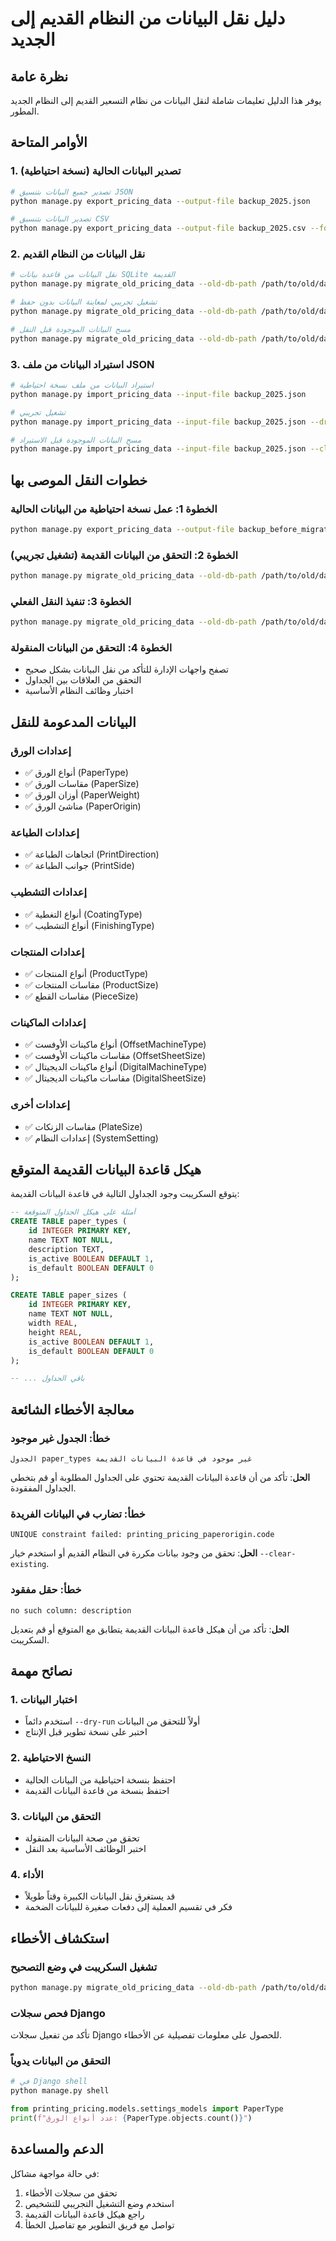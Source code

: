 # دليل نقل البيانات من النظام القديم إلى الجديد

## نظرة عامة
يوفر هذا الدليل تعليمات شاملة لنقل البيانات من نظام التسعير القديم إلى النظام الجديد المطور.

## الأوامر المتاحة

### 1. تصدير البيانات الحالية (نسخة احتياطية)
```bash
# تصدير جميع البيانات بتنسيق JSON
python manage.py export_pricing_data --output-file backup_2025.json

# تصدير البيانات بتنسيق CSV
python manage.py export_pricing_data --output-file backup_2025.csv --format csv
```

### 2. نقل البيانات من النظام القديم
```bash
# نقل البيانات من قاعدة بيانات SQLite القديمة
python manage.py migrate_old_pricing_data --old-db-path /path/to/old/database.db

# تشغيل تجريبي لمعاينة البيانات بدون حفظ
python manage.py migrate_old_pricing_data --old-db-path /path/to/old/database.db --dry-run

# مسح البيانات الموجودة قبل النقل
python manage.py migrate_old_pricing_data --old-db-path /path/to/old/database.db --clear-existing
```

### 3. استيراد البيانات من ملف JSON
```bash
# استيراد البيانات من ملف نسخة احتياطية
python manage.py import_pricing_data --input-file backup_2025.json

# تشغيل تجريبي
python manage.py import_pricing_data --input-file backup_2025.json --dry-run

# مسح البيانات الموجودة قبل الاستيراد
python manage.py import_pricing_data --input-file backup_2025.json --clear-existing
```

## خطوات النقل الموصى بها

### الخطوة 1: عمل نسخة احتياطية من البيانات الحالية
```bash
python manage.py export_pricing_data --output-file backup_before_migration.json
```

### الخطوة 2: التحقق من البيانات القديمة (تشغيل تجريبي)
```bash
python manage.py migrate_old_pricing_data --old-db-path /path/to/old/database.db --dry-run
```

### الخطوة 3: تنفيذ النقل الفعلي
```bash
python manage.py migrate_old_pricing_data --old-db-path /path/to/old/database.db --clear-existing
```

### الخطوة 4: التحقق من البيانات المنقولة
- تصفح واجهات الإدارة للتأكد من نقل البيانات بشكل صحيح
- التحقق من العلاقات بين الجداول
- اختبار وظائف النظام الأساسية

## البيانات المدعومة للنقل

### إعدادات الورق
- ✅ أنواع الورق (PaperType)
- ✅ مقاسات الورق (PaperSize) 
- ✅ أوزان الورق (PaperWeight)
- ✅ مناشئ الورق (PaperOrigin)

### إعدادات الطباعة
- ✅ اتجاهات الطباعة (PrintDirection)
- ✅ جوانب الطباعة (PrintSide)

### إعدادات التشطيب
- ✅ أنواع التغطية (CoatingType)
- ✅ أنواع التشطيب (FinishingType)

### إعدادات المنتجات
- ✅ أنواع المنتجات (ProductType)
- ✅ مقاسات المنتجات (ProductSize)
- ✅ مقاسات القطع (PieceSize)

### إعدادات الماكينات
- ✅ أنواع ماكينات الأوفست (OffsetMachineType)
- ✅ مقاسات ماكينات الأوفست (OffsetSheetSize)
- ✅ أنواع ماكينات الديجيتال (DigitalMachineType)
- ✅ مقاسات ماكينات الديجيتال (DigitalSheetSize)

### إعدادات أخرى
- ✅ مقاسات الزنكات (PlateSize)
- ✅ إعدادات النظام (SystemSetting)

## هيكل قاعدة البيانات القديمة المتوقع

يتوقع السكريبت وجود الجداول التالية في قاعدة البيانات القديمة:

```sql
-- أمثلة على هيكل الجداول المتوقعة
CREATE TABLE paper_types (
    id INTEGER PRIMARY KEY,
    name TEXT NOT NULL,
    description TEXT,
    is_active BOOLEAN DEFAULT 1,
    is_default BOOLEAN DEFAULT 0
);

CREATE TABLE paper_sizes (
    id INTEGER PRIMARY KEY,
    name TEXT NOT NULL,
    width REAL,
    height REAL,
    is_active BOOLEAN DEFAULT 1,
    is_default BOOLEAN DEFAULT 0
);

-- ... باقي الجداول
```

## معالجة الأخطاء الشائعة

### خطأ: الجدول غير موجود
```
الجدول paper_types غير موجود في قاعدة البيانات القديمة
```
**الحل**: تأكد من أن قاعدة البيانات القديمة تحتوي على الجداول المطلوبة أو قم بتخطي الجداول المفقودة.

### خطأ: تضارب في البيانات الفريدة
```
UNIQUE constraint failed: printing_pricing_paperorigin.code
```
**الحل**: تحقق من وجود بيانات مكررة في النظام القديم أو استخدم خيار `--clear-existing`.

### خطأ: حقل مفقود
```
no such column: description
```
**الحل**: تأكد من أن هيكل قاعدة البيانات القديمة يتطابق مع المتوقع أو قم بتعديل السكريبت.

## نصائح مهمة

### 1. اختبار البيانات
- استخدم دائماً `--dry-run` أولاً للتحقق من البيانات
- اختبر على نسخة تطوير قبل الإنتاج

### 2. النسخ الاحتياطية
- احتفظ بنسخة احتياطية من البيانات الحالية
- احتفظ بنسخة من قاعدة البيانات القديمة

### 3. التحقق من البيانات
- تحقق من صحة البيانات المنقولة
- اختبر الوظائف الأساسية بعد النقل

### 4. الأداء
- قد يستغرق نقل البيانات الكبيرة وقتاً طويلاً
- فكر في تقسيم العملية إلى دفعات صغيرة للبيانات الضخمة

## استكشاف الأخطاء

### تشغيل السكريبت في وضع التصحيح
```bash
python manage.py migrate_old_pricing_data --old-db-path /path/to/old/database.db --dry-run --verbosity=2
```

### فحص سجلات Django
تأكد من تفعيل سجلات Django للحصول على معلومات تفصيلية عن الأخطاء.

### التحقق من البيانات يدوياً
```python
# في Django shell
python manage.py shell

from printing_pricing.models.settings_models import PaperType
print(f"عدد أنواع الورق: {PaperType.objects.count()}")
```

## الدعم والمساعدة

في حالة مواجهة مشاكل:
1. تحقق من سجلات الأخطاء
2. استخدم وضع التشغيل التجريبي للتشخيص
3. راجع هيكل قاعدة البيانات القديمة
4. تواصل مع فريق التطوير مع تفاصيل الخطأ
